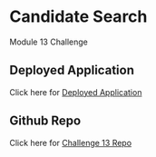 # Candidate Search

Module 13 Challenge


## Deployed Application

Click here for [Deployed Application](https://lobungen.github.io/CandidateSearch/)


## Github Repo

Click here for [Challenge 13 Repo](https://github.com/lobungen/CandidateSearch)

